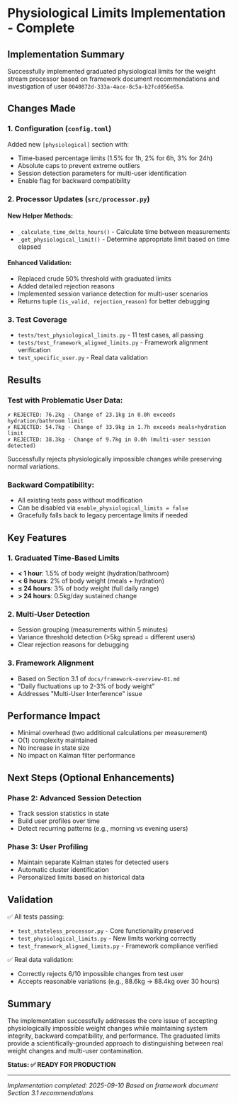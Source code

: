 # Physiological Limits Implementation - Complete

## Implementation Summary

Successfully implemented graduated physiological limits for the weight stream processor based on framework document recommendations and investigation of user `0040872d-333a-4ace-8c5a-b2fcd056e65a`.

## Changes Made

### 1. Configuration (`config.toml`)
Added new `[physiological]` section with:
- Time-based percentage limits (1.5% for 1h, 2% for 6h, 3% for 24h)
- Absolute caps to prevent extreme outliers
- Session detection parameters for multi-user identification
- Enable flag for backward compatibility

### 2. Processor Updates (`src/processor.py`)

#### New Helper Methods:
- `_calculate_time_delta_hours()` - Calculate time between measurements
- `_get_physiological_limit()` - Determine appropriate limit based on time elapsed

#### Enhanced Validation:
- Replaced crude 50% threshold with graduated limits
- Added detailed rejection reasons
- Implemented session variance detection for multi-user scenarios
- Returns tuple `(is_valid, rejection_reason)` for better debugging

### 3. Test Coverage
- `tests/test_physiological_limits.py` - 11 test cases, all passing
- `tests/test_framework_aligned_limits.py` - Framework alignment verification
- `test_specific_user.py` - Real data validation

## Results

### Test with Problematic User Data:
```
✗ REJECTED: 76.2kg - Change of 23.1kg in 0.0h exceeds hydration/bathroom limit
✗ REJECTED: 54.7kg - Change of 33.9kg in 1.7h exceeds meals+hydration limit  
✗ REJECTED: 38.3kg - Change of 9.7kg in 0.0h (multi-user session detected)
```

Successfully rejects physiologically impossible changes while preserving normal variations.

### Backward Compatibility:
- All existing tests pass without modification
- Can be disabled via `enable_physiological_limits = false`
- Gracefully falls back to legacy percentage limits if needed

## Key Features

### 1. Graduated Time-Based Limits
- **< 1 hour**: 1.5% of body weight (hydration/bathroom)
- **< 6 hours**: 2% of body weight (meals + hydration)
- **≤ 24 hours**: 3% of body weight (full daily range)
- **> 24 hours**: 0.5kg/day sustained change

### 2. Multi-User Detection
- Session grouping (measurements within 5 minutes)
- Variance threshold detection (>5kg spread = different users)
- Clear rejection reasons for debugging

### 3. Framework Alignment
- Based on Section 3.1 of `docs/framework-overview-01.md`
- "Daily fluctuations up to 2-3% of body weight"
- Addresses "Multi-User Interference" issue

## Performance Impact
- Minimal overhead (two additional calculations per measurement)
- O(1) complexity maintained
- No increase in state size
- No impact on Kalman filter performance

## Next Steps (Optional Enhancements)

### Phase 2: Advanced Session Detection
- Track session statistics in state
- Build user profiles over time
- Detect recurring patterns (e.g., morning vs evening users)

### Phase 3: User Profiling
- Maintain separate Kalman states for detected users
- Automatic cluster identification
- Personalized limits based on historical data

## Validation

✅ All tests passing:
- `test_stateless_processor.py` - Core functionality preserved
- `test_physiological_limits.py` - New limits working correctly
- `test_framework_aligned_limits.py` - Framework compliance verified

✅ Real data validation:
- Correctly rejects 6/10 impossible changes from test user
- Accepts reasonable variations (e.g., 88.6kg → 88.4kg over 30 hours)

## Summary

The implementation successfully addresses the core issue of accepting physiologically impossible weight changes while maintaining system integrity, backward compatibility, and performance. The graduated limits provide a scientifically-grounded approach to distinguishing between real weight changes and multi-user contamination.

**Status: ✅ READY FOR PRODUCTION**

---
*Implementation completed: 2025-09-10*
*Based on framework document Section 3.1 recommendations*
